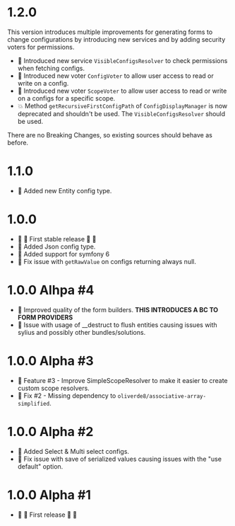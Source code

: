 # 1.2.0 

This version introduces multiple improvements for generating forms to change configurations by introducing new services
and by adding security voters for permissions. 

- :star2: Introduced new service `VisibleConfigsResolver` to check permissions when fetching configs.
- :star2: Introduced new voter `ConfigVoter` to allow user access to read or write on a config.
- :star2: Introduced new voter `ScopeVoter` to allow user access to read or write on a configs for a specific scope.
- :collision: Method `getRecursiveFirstConfigPath` of `ConfigDisplayManager` is now deprecated and shouldn't be used. The `VisibleConfigsResolver` should be used.  

There are no Breaking Changes, so existing sources should behave as before. 

# 1.1.0

- :star2: Added new Entity config type.

# 1.0.0 

- :confetti_ball: :tada: First stable release :tada: :confetti_ball:
- :star2: Added Json config type. 
- :star2: Added support for symfony 6
- :wrench: Fix issue with `getRawValue` on configs returning always null.

# 1.0.0 Alhpa #4

- :star2: Improved quality of the form builders. **THIS INTRODUCES A BC TO FORM PROVIDERS**
- :wrench: Issue with usage of __destruct to flush entities causing issues with sylius and possibly other bundles/solutions.

# 1.0.0 Alpha #3

- :star2: Feature #3 - Improve SimpleScopeResolver to make it easier to create custom scope resolvers. 
- :wrench: Fix #2 - Missing dependency to `oliverde8/associative-array-simplified`.

# 1.0.0 Alpha #2

- :star2: Added Select & Multi select configs.
- :wrench: Fix issue with save of serialized values causing issues with the "use default" option. 

# 1.0.0 Alpha #1
- :confetti_ball: :tada: First release :tada: :confetti_ball:
